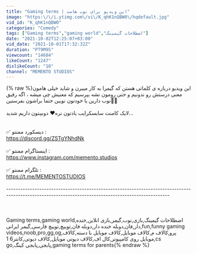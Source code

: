 ```yaml
---
title: "Gaming terms | این ویدیو برای نوب هاست"
image: "https:\/\/i.ytimg.com\/vi\/K_qhK1nQBW0\/hqdefault.jpg"
vid_id: "K_qhK1nQBW0"
categories: "Comedy"
tags: ["Gaming terms","gaming world","اصطلاحات گیمینگ"]
date: "2021-10-02T12:25:07+03:00"
vid_date: "2021-10-01T17:32:32Z"
duration: "PT9M9S"
viewcount: "14684"
likeCount: "1247"
dislikeCount: "10"
channel: "MEMENTO STUDIOS"
---
```

{% raw %}این ویدیو درباره ی کلماتی هستن که گیمرا به کار میبرن و شاید خیلی هامون معنی درستش رو ندونیم و حتی رومون نشه بپرسیم که معنیش چی میشه ، اگه رفیق نوب دارین یا خودتون نوبین حتما براشون بفرستین🙂✅<br /><br />لایک کامنت سابسکرایب یادتون نره❤️ دوسِتون داریم شدید...<br /><br /><br />✅ دیسکورد ممنتو : <br /><a rel="nofollow" target="blank" href="https://discord.gg/ZSTgYNhdNk">https://discord.gg/ZSTgYNhdNk</a><br /><br />✅ اینستاگرام ممنتو : <br /><a rel="nofollow" target="blank" href="https://www.instagram.com/memento.studios">https://www.instagram.com/memento.studios</a><br /><br />✅ تلگرام ممنتو : <br /><a rel="nofollow" target="blank" href="https://t.me/MEMENTOSTUDIOS">https://t.me/MEMENTOSTUDIOS</a> <br /><br />---------------------------------------------------------------------------------------------------------------------------------------------------<br /><br /><br /><br />Gaming terms,gaming world,اصطلاحات گیمینگ,بازی,نوب,گیمر,بازی انلاین,خنده دار,فان,دوبله خنده دار,دوبله فان,توییچ,توییچ فارسی,گیمر ایرانی,fun,funny gaming videos,noob,pro,gg,og,پرو,کالاف م,کالاف موبایل,کالاف موبایل با دسته,کالاف موبایل روی کامپیوتر,کال اف,کالاف دیوتی موبایل,کالاف دیوتی,کانتر6 1,cs go,پابجی,پابجی کینگ,gaming terms for parents{% endraw %}
